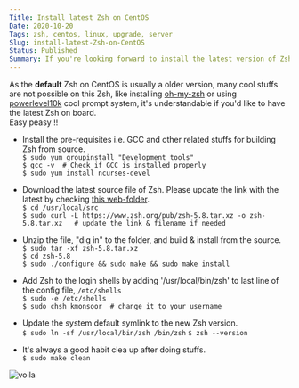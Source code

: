 ```yaml
---
Title: Install latest Zsh on CentOS
Date: 2020-10-20
Tags: zsh, centos, linux, upgrade, server
Slug: install-latest-Zsh-on-CentOS
Status: Published
Summary: If you're looking forward to install the latest version of Zsh instead of the default old one, here you go.
---
```


As the **default** Zsh on CentOS is usually a older version, many cool stuffs are not possible on this Zsh, like installing 
[oh-my-zsh](https://ohmyz.sh/) or using [powerlevel10k](https://github.com/romkatv/powerlevel10k) cool prompt system, it's understandable 
if you'd like to have the latest Zsh on board.   
Easy peasy !! 

  

* Install the pre-requisites i.e. GCC and other related stuffs for building Zsh from source.  
`$ sudo yum groupinstall "Development tools"`  
`$ gcc -v  # Check if GCC is installed properly`  
`$ sudo yum install ncurses-devel`


* Download the latest source file of Zsh. Please update the link with the latest by checking [this web-folder](https://www.zsh.org/pub/).  
`$ cd /usr/local/src`  
`$ sudo curl -L https://www.zsh.org/pub/zsh-5.8.tar.xz -o zsh-5.8.tar.xz   # update the link & filename if needed` 

* Unzip the file, "dig in" to the folder, and build & install from the source.   
`$ sudo tar -xf zsh-5.8.tar.xz`  
`$ cd zsh-5.8`  
`$ sudo ./configure && sudo make && sudo make install`

* Add Zsh to the login shells by adding '/usr/local/bin/zsh' to last line of the config file, `/etc/shells`  
`$ sudo -e /etc/shells`  
`$ sudo chsh kmonsoor  # change it to your username`

* Update the system default symlink to the new Zsh version.  
`$ sudo ln -sf /usr/local/bin/zsh /bin/zsh`
`$ zsh --version`
 
* It's always a good habit clea up after doing stuffs.  
`$ sudo make clean`



![voila](https://i.imgur.com/BEFIOXf.jpg)